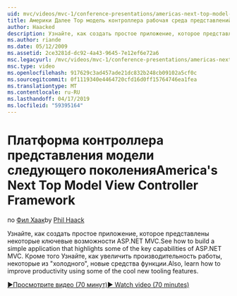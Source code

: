 ```yaml
---
uid: mvc/videos/mvc-1/conference-presentations/americas-next-top-model-view-controller-framework
title: Америки Далее Top модель контроллера рабочая среда представлений | Документация Майкрософт
author: Haacked
description: Узнайте, как создать простое приложение, которое представлены некоторые ключевые возможности ASP.NET MVC. Кроме того, узнайте, как повысить производительность с помощью некоторых...
ms.author: riande
ms.date: 05/12/2009
ms.assetid: 2ce3281d-dc92-4a43-9645-7e12ef6e72a6
msc.legacyurl: /mvc/videos/mvc-1/conference-presentations/americas-next-top-model-view-controller-framework
msc.type: video
ms.openlocfilehash: 917629c3ad457ade21dc832b248cb09102a5cf0c
ms.sourcegitcommit: 0f1119340e4464720cfd16d0ff15764746ea1fea
ms.translationtype: MT
ms.contentlocale: ru-RU
ms.lasthandoff: 04/17/2019
ms.locfileid: "59395164"
---
```

# <a name="americas-next-top-model-view-controller-framework"></a><span data-ttu-id="13382-104">Платформа контроллера представления модели следующего поколения</span><span class="sxs-lookup"><span data-stu-id="13382-104">America's Next Top Model View Controller Framework</span></span>

<span data-ttu-id="13382-105">по [Фил Хаак](https://github.com/Haacked)</span><span class="sxs-lookup"><span data-stu-id="13382-105">by [Phil Haack](https://github.com/Haacked)</span></span>

<span data-ttu-id="13382-106">Узнайте, как создать простое приложение, которое представлены некоторые ключевые возможности ASP.NET MVC.</span><span class="sxs-lookup"><span data-stu-id="13382-106">See how to build a simple application that highlights some of the key capabilities of ASP.NET MVC.</span></span> <span data-ttu-id="13382-107">Кроме того Узнайте, как увеличить производительность работы, некоторые из "холодного", новые средства функции.</span><span class="sxs-lookup"><span data-stu-id="13382-107">Also, learn how to improve productivity using some of the cool new tooling features.</span></span>

[<span data-ttu-id="13382-108">&#9654;Просмотрите видео (70 минут)</span><span class="sxs-lookup"><span data-stu-id="13382-108">&#9654; Watch video (70 minutes)</span></span>](https://channel9.msdn.com/Blogs/ASP-NET-Site-Videos/americas-next-top-model-view-controller-framework)
